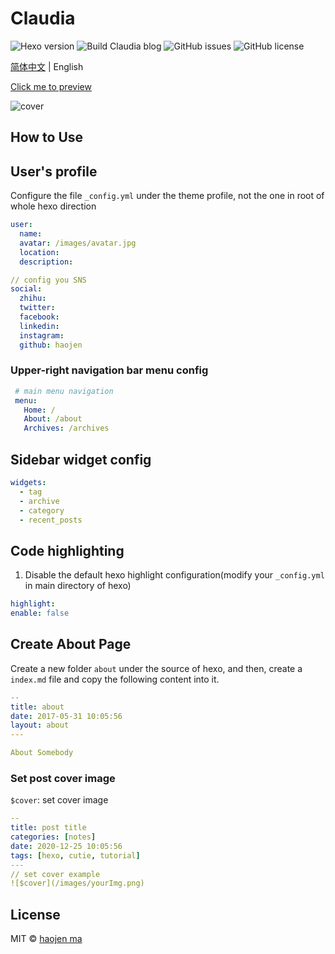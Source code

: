 # Claudia
![Hexo version](https://img.shields.io/badge/hexo%20version-%3E%3D5.0-brightgreen)
![Build Claudia blog](https://github.com/Haojen/Claudia-theme-blog/workflows/Build%20Claudia%20blog/badge.svg?branch=master)
![GitHub issues](https://img.shields.io/github/issues/Haojen/hexo-theme-Claudia)
![GitHub license](https://img.shields.io/github/license/Haojen/hexo-theme-Claudia)


[简体中文](./README-EN.md) | English

[Click me to preview](https://haojen.github.io/Claudia-theme-blog/)

![cover](./screenshot/claudia-cover.png)

## How to Use

## User's profile

Configure the file `_config.yml` under the theme profile, not the one in  root of whole hexo direction

```yaml
user:
  name: 
  avatar: /images/avatar.jpg
  location:
  description:

// config you SNS
social:
  zhihu:
  twitter:
  facebook:
  linkedin:
  instagram:
  github: haojen

```

### Upper-right navigation bar menu config

```yaml
 # main menu navigation
 menu:
   Home: /
   About: /about
   Archives: /archives
```

## Sidebar widget config
```yaml
widgets:
  - tag
  - archive
  - category
  - recent_posts
```

## Code highlighting

1. Disable the default hexo highlight configuration(modify your `_config.yml` in main directory of hexo)

```yaml
highlight:
enable: false
```

## Create About Page

Create a new folder `about` under the source of hexo, and then, create a `index.md` file and copy the following content into it.

```yaml
--
title: about
date: 2017-05-31 10:05:56
layout: about
---

About Somebody
```

### Set post cover image

`$cover`:  set cover image

```yaml
--
title: post title
categories: [notes]
date: 2020-12-25 10:05:56
tags: [hexo, cutie, tutorial]
---
// set cover example
![$cover](/images/yourImg.png)
```

## License

MIT © [haojen ma](http://haojen.github.io/)
